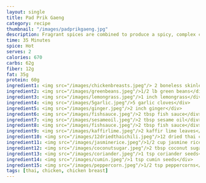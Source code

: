 ```yaml
---
layout: single
title: Pad Prik Gaeng
category: recipe
thumbnail: "/images/padprikgaeng.jpg"
description: Fragrant spices are combined to produce a spicy, complex curry paste. This thai red curry paste perfectly coats stir fried chicken and green beans for a dish that will excite your palate. 
time: 35 Minutes
spice: Hot
serves: 2
calories: 670
carbs: 62g
fiber: 12g
fat: 35g
protein: 60g
ingredient1: <img src="/images/chickenbreasts.jpeg"/> 2 boneless skinless chicken breasts </div>
ingredient2: <img src="/images/greenbeans.jpeg"/>1/2 lb green beans</div>
ingredient3: <img src="/images/lemongrass.jpeg"/>1 inch lemongrass</div>
ingredient4: <img src="/images/5garlic.jpeg"/>5 garlic cloves</div>
ingredient5: <img src="/images/ginger.jpeg"/>2 inch ginger</div>
ingredient6: <img src="/images/fishsauce.jpeg"/>2 tbsp fish sauce</div>
ingredient7: <img src="/images/sesameoil.jpeg"/>2 tbsp sesame oil</div>
ingredient8: <img src="/images/fishsauce.jpeg"/>2 tbsp fish sauce</div>
ingredient9: <img src="/images/kaffirlime.jpeg"/>2 kaffir lime leaves</div>
ingredient10: <img src="/images/12driedthaichili.jpeg"/>12 dried thai chilis</div>
ingredient11: <img src="/images/jasminerice.jpeg"/>1/2 cup jasmine rice</div>
ingredient12: <img src="/images/coconutsugar.jpeg"/>2 tbsp coconut sugar</div>
ingredient13: <img src="/images/coriander.jpeg"/>1 tsp coriander seeds</div>
ingredient14: <img src="/images/cumin.jpeg"/>1 tsp cumin seeds</div>
ingredient15: <img src="/images/peppercorn.jpeg"/>1/2 tsp peppercorns</div>
tags: [thai, chicken, chicken breast]
---
```

